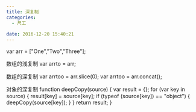 ```yaml
---
title: 深复制
categories: 
  - 尺工
 
date: 2016-12-20 15:40:21
---
```

<p></p>
<!-- more -->
var arr = ["One","Two","Three"];


数组的浅复制
var arrto = arr;

数组的深复制
var arrtoo = arr.slice(0);
var arrtoo = arr.concat();

对象的深复制
function deepCopy(source) {
	var result = {};
	for (var key in source) {
		result[key] = source[key];
		if (typeof (source[key]) == "object") {
			deepCopy(source[key]);
		}
	}
	return result;
}